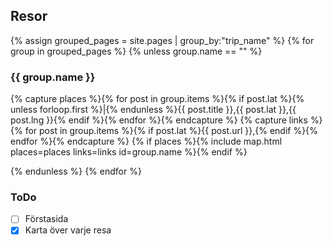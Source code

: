 ## Resor

{% assign grouped_pages = site.pages | group_by:"trip_name" %}
{% for group in grouped_pages %}
{% unless group.name == "" %}

### {{ group.name }}

{% capture places %}{% for post in group.items %}{% if post.lat %}{% unless forloop.first %}|{% endunless %}{{ post.title }},{{ post.lat }},{{ post.lng }}{% endif %}{% endfor %}{% endcapture %}
{% capture links %}{% for post in group.items %}{% if post.lat %}{{ post.url }},{% endif %}{% endfor %}{% endcapture %}
{% if places %}{% include map.html places=places links=links id=group.name %}{% endif %}

{% endunless %}
{% endfor %}

### ToDo
- [ ] Förstasida
- [x] Karta över varje resa
